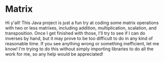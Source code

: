 # Matrix
Hi y'all! This Java project is just a fun try at coding some matrix operations with two or less matrixes, including addition, multiplication, scalation, and transposition. Once I get finished with those, I'll try to see if I can do inverses by hand, but it may prove to be too difficult to do in any kind of reasonable time. If you see anything wrong or something inefficient, let me know! I'm trying to do this without simply importing libraries to do all the work for me, so any help would be appreciated!

